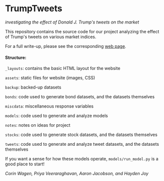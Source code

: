 # TrumpTweets
_investigating the effect of Donald J. Trump's tweets on the market_

This repository contains the source code for our project analyzing the effect of Trump's tweets on various market indices. 

For a full write-up, please see the corresponding [web page](https://corinwagen.github.io/TrumpTweets/index.html). 

#### Structure:

`_layouts`: contains the basic HTML layout for the website

`assets`: static files for website (images, CSS)

`backup`: backed-up datasets

`bonds`: code used to generate bond datasets, and the datasets themselves

`miscdata`: miscellaneous response variables

`models`: code used to generate and analyze models

`notes`: notes on ideas for project

`stocks`: code used to generate stock datasets, and the datasets themselves

`tweets`: code used to generate and analyze tweet datasets, and the datasets themselves

If you want a sense for how these models operate, `models/run_model.py` is a good place to start!

_Corin Wagen, Priya Veeraraghavan, Aaron Jacobson, and Hayden Joy_
